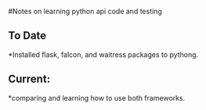 #Notes on learning python api code and testing
## To Date
*Installed flask, falcon, and waitress packages to pythong.
## Current:
*comparing and learning how to use both frameworks.
